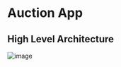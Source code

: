 # Auction App

## High Level Architecture
![image](https://github.com/TurtoiseMan/Auction-App/assets/66254650/d7378ca0-7a80-4fbd-b91a-e7b275b3fcbf)
